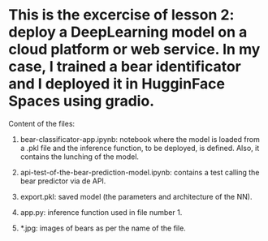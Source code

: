 # This is the excercise of lesson 2: deploy a DeepLearning model on a cloud platform or web service. In my case, I trained a bear identificator and I deployed it in HugginFace Spaces using gradio. 

Content of the files: 
1. bear-classificator-app.ipynb: notebook where the model is loaded from a .pkl file and the inference function, to be deployed, is defined. Also, it contains the lunching of the model. 
 
2. api-test-of-the-bear-prediction-model.ipynb: contains a test calling the bear predictor via de API.

3. export.pkl: saved model (the parameters and architecture of the NN). 

4. app.py: inference function used in file number 1.   

5. *.jpg: images of bears as per the name of the file. 

